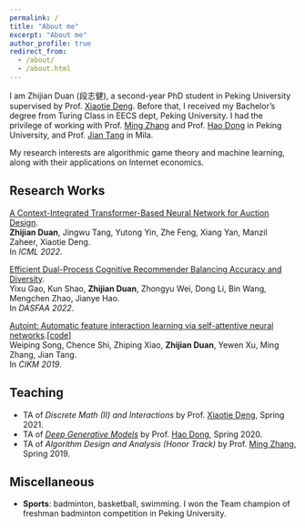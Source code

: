 ```yaml
---
permalink: /
title: "About me"
excerpt: "About me"
author_profile: true
redirect_from: 
  - /about/
  - /about.html
---
```


I am Zhijian Duan (段志健), a second-year PhD student in Peking University supervised by Prof. [Xiaotie Deng](https://cfcs.pku.edu.cn/english/people/faculty/xiaotiedeng/index.htm). Before that, I received my Bachelor’s degree from Turing Class in EECS dept, Peking University. I had the privilege of working with Prof. [Ming Zhang](http://net.pku.edu.cn/dlib/mzhang/) and Prof. [Hao Dong](https://zsdonghao.github.io/) in Peking University, and Prof. [Jian Tang](https://jian-tang.com/) in Mila.

My research interests are algorithmic game theory and machine learning, along with their applications on Internet economics.

## Research Works
[A Context-Integrated Transformer-Based Neural Network for Auction Design](https://arxiv.org/abs/2201.12489).  
**Zhijian Duan**, Jingwu Tang, Yutong Yin, Zhe Feng, Xiang Yan, Manzil Zaheer, Xiaotie Deng.  
In *ICML 2022*.

[Efficient Dual-Process Cognitive Recommender Balancing Accuracy and Diversity](https://link.springer.com/chapter/10.1007/978-3-031-00129-1_33).  
Yixu Gao, Kun Shao, **Zhijian Duan**, Zhongyu Wei, Dong Li, Bin Wang, Mengchen Zhao, Jianye Hao.  
In *DASFAA 2022*.

<!-- [Towards the PAC Learnability of Nash Equilibrium](https://arxiv.org/abs/2108.07472).  
**Zhijian Duan**, Dinghuai Zhang, Wenhan Huang, Yali Du, Jun Wang, Yaodong Yang, Xiaotie Deng.  
In *Submission*.
 -->
<!-- [Factorization Asset Pricing](https://papers.ssrn.com/sol3/papers.cfm?abstract_id=3940074)  
**Zhijian Duan**, Zhili Gong, Qian Qi.  
In *Submission*. -->

<!-- [Role-Wise Data Augmentation for Knowledge Distillation](https://arxiv.org/abs/2004.08861).[[code]](https://github.com/bigaidream-projects/role-kd)  
Jie Fu\*, Xue Geng\*, **Zhijian Duan**, Bohan Zhuang, Xingdi Yuan, Adam Trischler, Jie Lin, Chris Pal, Hao Dong. -->

<!-- [Ekar: An Explainable Method for Knowledge Aware Recommendation](https://arxiv.org/abs/1906.09506).
Weiping Song\*, **Zhijian Duan**\*, Ziqing Yang, Hao Zhu, Ming Zhang, Jian Tang. -->

[Autoint: Automatic feature interaction learning via self-attentive neural networks](https://arxiv.org/abs/1810.11921).[[code]](https://github.com/shichence/AutoInt)  
Weiping Song, Chence Shi, Zhiping Xiao, **Zhijian Duan**, Yewen Xu, Ming Zhang, Jian Tang.  
In *CIKM 2019*.

<!-- ( * denotes equal contribution) -->

## Teaching
* TA of _Discrete Math (II) and Interactions_ by Prof. [Xiaotie Deng](https://cfcs.pku.edu.cn/english/people/faculty/xiaotiedeng/index.htm), Spring 2021.  
* TA of [_Deep Generative Models_](https://deep-generative-models.github.io/) by Prof. [Hao Dong](https://zsdonghao.github.io/), Spring 2020.  
* TA of _Algorithm Design and Analysis (Honor Track)_ by Prof. [Ming Zhang](http://net.pku.edu.cn/dlib/mzhang/), Spring 2019.  

## Miscellaneous
* **Sports**: badminton, basketball, swimming. I won the Team champion of freshman badminton competition in Peking University. 
